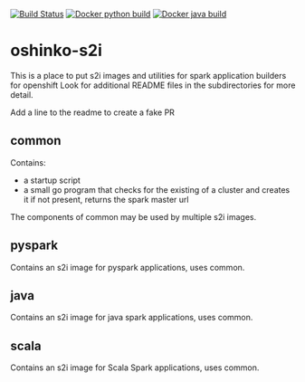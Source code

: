 [![Build Status](https://travis-ci.org/radanalyticsio/oshinko-s2i.svg?branch=master)](https://travis-ci.org/radanalyticsio/oshinko-s2i)
[![Docker python build](https://img.shields.io/docker/automated/radanalyticsio/radanalytics-pyspark.svg)](https://hub.docker.com/r/radanalyticsio/radanalytics-pyspark)
[![Docker java build](https://img.shields.io/docker/automated/radanalyticsio/radanalytics-java-spark.svg)](https://hub.docker.com/r/radanalyticsio/radanalytics-java-spark)

# oshinko-s2i #
This is a place to put s2i images and utilities for spark application builders for openshift
Look for additional README files in the subdirectories for more detail.

Add a line to the readme to create a fake PR

## common ##

Contains:

* a startup script
* a small go program that checks for the existing of a cluster and creates it if not present,
returns the spark master url 

The components of common may be used by multiple s2i images.

## pyspark ##

Contains an s2i image for pyspark applications, uses common.

## java ##

Contains an s2i image for java spark applications, uses common.

## scala ##

Contains an s2i image for Scala Spark applications, uses common.
